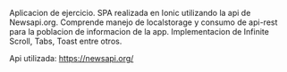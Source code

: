Aplicacion de ejercicio.
SPA realizada en Ionic utilizando la api de Newsapi.org.
Comprende manejo de localstorage y consumo de api-rest para la poblacion de informacion de la app.
Implementacion de Infinite Scroll, Tabs, Toast entre otros.

Api utilizada:
https://newsapi.org/